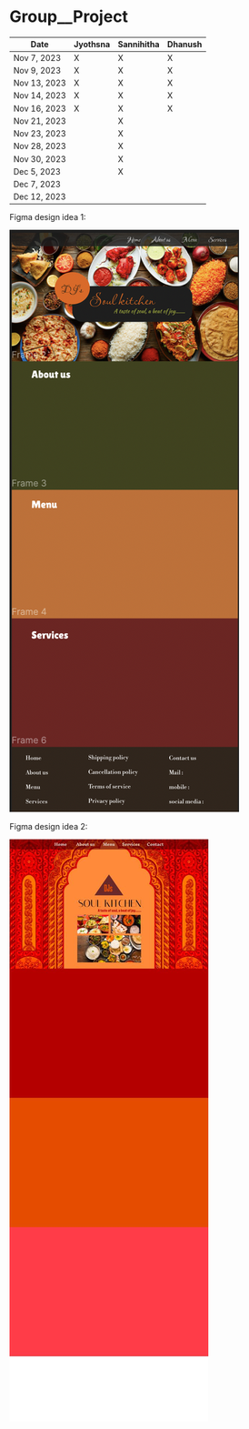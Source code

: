 # Group__Project

| Date       | Jyothsna        | Sannihitha       | Dhanush          |    
|------------|-----------------|------------------|------------------|
| Nov 7, 2023|    X            |        X         |       X         |
| Nov 9, 2023|    X            |        X          |       X         |
| Nov 13, 2023|   X            |        X          |       X         |
| Nov 14, 2023|   X           |         X         |       X           |
| Nov 16, 2023|   X           |         X         |       X           |
| Nov 21, 2023|               |         X         |                  |
| Nov 23, 2023|                |        X          |                  |
| Nov 28, 2023|                |        X          |                  |
| Nov 30, 2023|                |        X          |                  |
| Dec 5, 2023 |                |        X           |                  |
| Dec 7, 2023 |                |                  |                  |
| Dec 12, 2023|                |                  |                  |

Figma design idea 1:

![Screenshot of the figma1](design1.png)

Figma design idea 2:

![Screenshot of the figma2](design2.jpeg)
